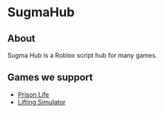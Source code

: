 # SugmaHub
## About
Sugma Hub is a Roblox script hub for many games.

## Games we support
- [Prison Life](https://www.roblox.com/games/155615604/)
- [Lifting Simulator](https://www.roblox.com/games/3652625463/)